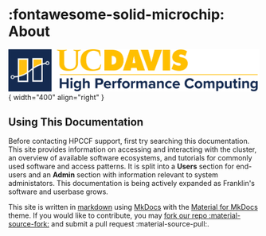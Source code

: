 # :fontawesome-solid-microchip: About

![HPC unit signature](assets/HPC-unit-signature.png){ width="400" align="right" }

## Using This Documentation

Before contacting HPCCF support, first try searching this documentation.
This site provides information on accessing and interacting with the cluster,
an overview of available software ecosystems, and tutorials for commonly used software and access patterns.
It is split into a **Users** section for end-users and an **Admin** section with information relevant to system
administators.
This documentation is being actively expanded as Franklin's software and userbase grows.

This site is written in [markdown](https://daringfireball.net/projects/markdown/) using [MkDocs](https://www.mkdocs.org) with the [Material for MkDocs](https://squidfunk.github.io/mkdocs-material/) theme.
If you would like to contribute, you may [fork our repo :material-source-fork:](https://github.com/ucdavis/hpccf-docs/fork) and submit a pull request :material-source-pull:.

